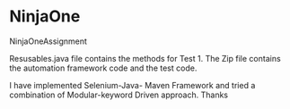 # NinjaOne
NinjaOneAssignment

Resusables.java file contains the methods for Test 1. 
The Zip file contains the automation framework code and the test code. 

I have implemented Selenium-Java- Maven Framework and tried a combination of Modular-keyword Driven approach. 
Thanks
